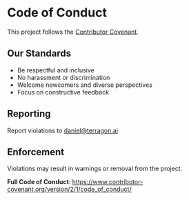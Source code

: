 # Code of Conduct

This project follows the [Contributor Covenant](https://www.contributor-covenant.org/).

## Our Standards
- Be respectful and inclusive
- No harassment or discrimination  
- Welcome newcomers and diverse perspectives
- Focus on constructive feedback

## Reporting
Report violations to daniel@terragon.ai

## Enforcement
Violations may result in warnings or removal from the project.

**Full Code of Conduct**: https://www.contributor-covenant.org/version/2/1/code_of_conduct/